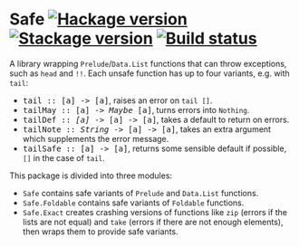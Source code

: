 # Safe [![Hackage version](https://img.shields.io/hackage/v/safe.svg?label=Hackage)](https://hackage.haskell.org/package/safe) [![Stackage version](https://www.stackage.org/package/safe/badge/nightly?label=Stackage)](https://www.stackage.org/package/safe) [![Build status](https://img.shields.io/github/workflow/status/ndmitchell/safe/ci.svg)](https://github.com/ndmitchell/safe/actions)

A library wrapping `Prelude`/`Data.List` functions that can throw exceptions, such as `head` and `!!`. Each unsafe function has up to four variants, e.g. with `tail`:

* <tt>tail :: [a] -> [a]</tt>, raises an error on `tail []`.
* <tt>tailMay :: [a] -> <i>Maybe</i> [a]</tt>, turns errors into `Nothing`.
* <tt>tailDef :: <i>[a]</i> -> [a] -> [a]</tt>, takes a default to return on errors.
* <tt>tailNote :: <i>String</i> -> [a] -> [a]</tt>, takes an extra argument which supplements the error message.
* <tt>tailSafe :: [a] -> [a]</tt>, returns some sensible default if possible, `[]` in the case of `tail`.

This package is divided into three modules:

* `Safe` contains safe variants of `Prelude` and `Data.List` functions.
* `Safe.Foldable` contains safe variants of `Foldable` functions.
* `Safe.Exact` creates crashing versions of functions like `zip` (errors if the lists are not equal) and `take` (errors if there are not enough elements), then wraps them to provide safe variants.
